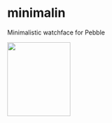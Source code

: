 # minimalin
Minimalistic watchface for Pebble

<img src="https://rawgit.com/groyoh/minimalin/cc3359de5094d83aff4218d7c94ab08b55bbf4bf/design/assets/minimalin.svg" width="144" height="168">